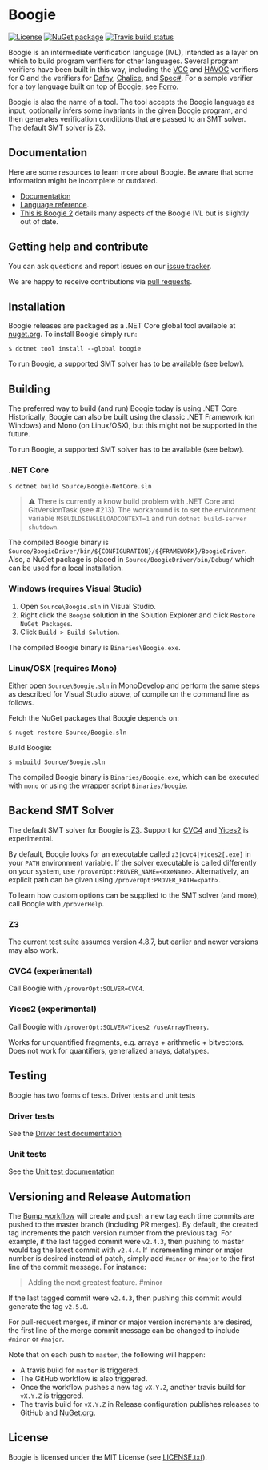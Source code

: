 # Boogie

[![License][license-badge]](LICENSE.txt)
[![NuGet package][nuget-badge]][nuget]
[![Travis build status][travis-badge]][travis]

Boogie is an intermediate verification language (IVL), intended as a layer on
which to build program verifiers for other languages. Several program verifiers
have been built in this way, including the
[VCC](https://github.com/microsoft/vcc) and
[HAVOC](https://www.microsoft.com/en-us/research/project/havoc) verifiers for C
and the verifiers for [Dafny](https://github.com/dafny-lang/dafny),
[Chalice](https://www.microsoft.com/en-us/research/project/chalice), and
[Spec#](https://www.microsoft.com/en-us/research/project/spec).
For a sample verifier for a toy language built on top of Boogie, see
[Forro](https://github.com/boogie-org/forro).

Boogie is also the name of a tool. The tool accepts the Boogie language as
input, optionally infers some invariants in the given Boogie program, and then
generates verification conditions that are passed to an SMT solver. The default
SMT solver is [Z3](https://github.com/Z3Prover/z3).

## Documentation

Here are some resources to learn more about Boogie. Be aware that some
information might be incomplete or outdated.

* [Documentation](https://boogie-docs.readthedocs.org/en/latest/)
* [Language reference](https://boogie-docs.readthedocs.org/en/latest/LangRef.html).
* [This is Boogie 2](https://research.microsoft.com/en-us/um/people/leino/papers/krml178.pdf)
  details many aspects of the Boogie IVL but is slightly out of date.

## Getting help and contribute

You can ask questions and report issues on our [issue tracker](https://github.com/boogie-org/boogie/issues).

We are happy to receive contributions via [pull requests](https://github.com/boogie-org/boogie/pulls).

## Installation

Boogie releases are packaged as a .NET Core global tool available at
[nuget.org][nuget]. To install Boogie simply run:

```
$ dotnet tool install --global boogie
```

To run Boogie, a supported SMT solver has to be available (see below).

## Building

The preferred way to build (and run) Boogie today is using .NET Core.
Historically, Boogie can also be built using the classic .NET Framework (on
Windows) and Mono (on Linux/OSX), but this might not be supported in the future.

To run Boogie, a supported SMT solver has to be available (see below).

### .NET Core

```
$ dotnet build Source/Boogie-NetCore.sln
```

> :warning: There is currently a know build problem with .NET Core and
> GitVersionTask (see #213). The workaround is to set the environment variable
> `MSBUILDSINGLELOADCONTEXT=1` and run `dotnet build-server shutdown`.

The compiled Boogie binary is
`Source/BoogieDriver/bin/${CONFIGURATION}/${FRAMEWORK}/BoogieDriver`. Also, a
NuGet package is placed in `Source/BoogieDriver/bin/Debug/` which can be used
for a local installation.

### Windows (requires Visual Studio)

1. Open ``Source\Boogie.sln`` in Visual Studio.
2. Right click the ``Boogie`` solution in the Solution Explorer and click ``Restore NuGet Packages``.
3. Click ``Build > Build Solution``.

The compiled Boogie binary is `Binaries\Boogie.exe`.

### Linux/OSX (requires Mono)

Either open ``Source\Boogie.sln`` in MonoDevelop and perform the same steps as
described for Visual Studio above, of compile on the command line as follows.

Fetch the NuGet packages that Boogie depends on:

```
$ nuget restore Source/Boogie.sln
```

Build Boogie:

```
$ msbuild Source/Boogie.sln
```

The compiled Boogie binary is `Binaries/Boogie.exe`, which can be executed with
`mono` or using the wrapper script `Binaries/boogie`.

## Backend SMT Solver

The default SMT solver for Boogie is [Z3](https://github.com/Z3Prover/z3).
Support for [CVC4](https://cvc4.github.io/) and
[Yices2](https://yices.csl.sri.com/) is experimental.

By default, Boogie looks for an executable called `z3|cvc4|yices2[.exe]` in your
`PATH` environment variable. If the solver executable is called differently on
your system, use `/proverOpt:PROVER_NAME=<exeName>`. Alternatively, an explicit
path can be given using `/proverOpt:PROVER_PATH=<path>`.

To learn how custom options can be supplied to the SMT solver (and more), call
Boogie with `/proverHelp`.

### Z3

The current test suite assumes version 4.8.7, but earlier and newer versions may
also work.

### CVC4 (experimental)

Call Boogie with `/proverOpt:SOLVER=CVC4`.

### Yices2 (experimental)

Call Boogie with `/proverOpt:SOLVER=Yices2 /useArrayTheory`.

Works for unquantified fragments, e.g. arrays + arithmetic + bitvectors. Does
not work for quantifiers, generalized arrays, datatypes.

## Testing

Boogie has two forms of tests. Driver tests and unit tests

### Driver tests

See the [Driver test documentation](Test/README.md)

### Unit tests

See the [Unit test documentation](Source/UnitTests/README.md)

## Versioning and Release Automation

The [Bump workflow](.github/workflows/main.yml) will create and push a new tag
each time commits are pushed to the master branch (including PR merges). By
default, the created tag increments the patch version number from the previous
tag. For example, if the last tagged commit were `v2.4.3`, then pushing to
master would tag the latest commit with `v2.4.4`. If incrementing minor or major
number is desired instead of patch, simply add `#minor` or `#major` to the first
line of the commit message. For instance: 

> Adding the next greatest feature. #minor

If the last tagged commit were `v2.4.3`, then pushing this commit would generate
the tag `v2.5.0`.

For pull-request merges, if minor or major version increments are desired, the
first line of the merge commit message can be changed to include `#minor` or
`#major`.

Note that on each push to `master`, the following will happen:
* A travis build for `master` is triggered.
* The GitHub workflow is also triggered.
* Once the workflow pushes a new tag `vX.Y.Z`, another travis build for `vX.Y.Z`
  is triggered.
* The travis build for `vX.Y.Z` in Release configuration publishes releases to
  GitHub and [NuGet.org][nuget].

## License

Boogie is licensed under the MIT License (see [LICENSE.txt](LICENSE.txt)).

[license-badge]: https://img.shields.io/github/license/boogie-org/boogie?color=blue
[nuget]:         https://www.nuget.org/packages/Boogie
[nuget-badge]:   https://img.shields.io/nuget/v/Boogie
[travis]:        https://travis-ci.com/boogie-org/boogie
[travis-badge]:  https://travis-ci.com/boogie-org/boogie.svg?branch=master
[jenkins]:       #FIXME
[jenkins-badge]: https://pmbuilds.inf.ethz.ch/buildStatus/icon?job=boogie
